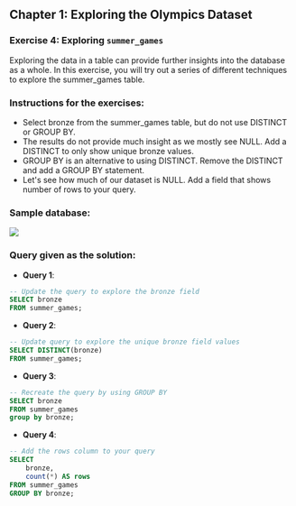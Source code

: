 ## Chapter 1: Exploring the Olympics Dataset
### Exercise 4: Exploring `summer_games`

Exploring the data in a table can provide further insights into the database as a whole. In this exercise, you will try out a series of different techniques to explore the summer_games table.

### Instructions for the exercises: 
- Select bronze from the summer_games table, but do not use DISTINCT or GROUP BY.
- The results do not provide much insight as we mostly see NULL. Add a DISTINCT to only show unique bronze values.
- GROUP BY is an alternative to using DISTINCT. Remove the DISTINCT and add a GROUP BY statement.
- Let's see how much of our dataset is NULL. Add a field that shows number of rows to your query.

### Sample database:
![](https://i.ibb.co/wp0Q69Z/Capture-1.png)

### Query given as the solution: 
- **Query 1**: 
```sql
-- Update the query to explore the bronze field
SELECT bronze
FROM summer_games;
```
- **Query 2**: 
```sql
-- Update query to explore the unique bronze field values
SELECT DISTINCT(bronze)
FROM summer_games;
```
- **Query 3**: 
```sql
-- Recreate the query by using GROUP BY 
SELECT bronze
FROM summer_games
group by bronze;
```
- **Query 4**: 
```sql
-- Add the rows column to your query
SELECT 
	bronze, 
	count(*) AS rows
FROM summer_games
GROUP BY bronze;
```